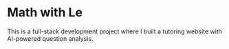 # Math with Le

This is a full-stack development project where I built a tutoring website with AI-powered question analysis.
